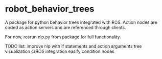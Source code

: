 # robot_behavior_trees

A package for python behavior trees integrated with ROS. Action nodes are coded as action servers and are referenced through clients.

For now, rosrun nlp.py from package for full functionality.

TODO list:
    improve nlp with if statements and action arguments
    tree visualization
    crROS integration
    easify condition nodes